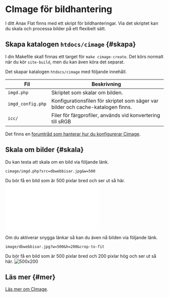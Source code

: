 ---
...
CImage för bildhantering
==================================

I ditt Anax Flat finns med ett skript för bildhanteringar. Via det skriptet kan du skala och processa bilder på ett flexibelt sätt.



Skapa katalogen `htdocs/cimage` {#skapa}
-----------------------------------

I din Makefile skall finnas ett target för `make cimage-create`. Det körs normalt när du kör `site-build`, men du kan även köra det separat.

Det skapar katalogen `htdocs/cimage` med följande innehåll.

| Fil      | Beskrivning      |
|----------|------------------|
| `imgd.php`        | Skriptet som skalar om bilden. |
| `imgd_config.php` | Konfigurationsfilen för skriptet som säger var bilder och cache-katalogen finns. |
| `icc/`            | Filer för färgprofiler, används vid konvertering till sRGB |

Det finns en [forumtråd som hanterar hur du konfigurerar Cimage](t/5907).



Skala om bilder {#skala}
-----------------------------------

Du kan testa att skala om en bild via följande länk.

`cimage/imgd.php?src=dbwebbisar.jpg&w=500`

Du bör få en bild som är 500 pixlar bred och ser ut så här.
![500px](cimage/imgd.php?src=dbwebbisar.jpg&w=500)

Om du aktiverar snygga länkar så kan du även nå bilden via följande länk.

`image/dbwebbisar.jpg?w=500&h=200&crop-to-fit`

Du bör få en bild som är 500 pixlar bred och 200 pixlar hög och ser ut så här.
![500x200](image/dbwebbisar.jpg?w=500&h=200&crop-to-fit)



Läs mer {#mer}
-----------------------------------

[Läs mer om CImage](https://cimage.se/).
